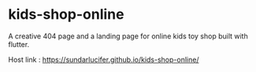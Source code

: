# kids-shop-online
A creative 404 page and a landing page for online kids toy shop built with flutter.

Host link : https://sundarlucifer.github.io/kids-shop-online/
